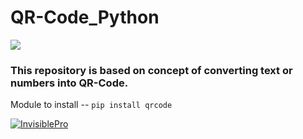 # QR-Code_Python
[![](https://img.shields.io/badge/Language-Python-blue?style=for-the-badge)](https://www.python.org/) 


### This repository is based on concept of converting text or numbers into QR-Code.

Module to install -- `pip install qrcode`


[<img src="https://img.shields.io/badge/GitHub-InvisiblePro-blue?logo=github&style=for-the-badge" alt="InvisiblePro">](https://github.com/InvisiblePro)
